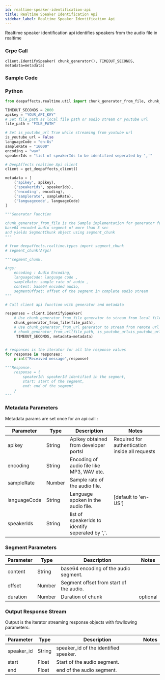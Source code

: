 ```yaml
---
id: realtime-speaker-identification-api
title: Realtime Speaker Identification Api
sidebar_label: Realtime Speaker Identification Api
---
```


Realtime speaker identification api identifies speakers from the audio file in realtime

### Grpc Call

`client.IdentifySpeaker( chunk_generator(), TIMEOUT_SECONDS, metadata=metadata)`

### Sample Code

### Python

```python
from deepaffects.realtime.util import chunk_generator_from_file, chunk_generator_from_url, get_deepaffects_client

TIMEOUT_SECONDS = 2000
apikey = "YOUR_API_KEY"
# Set file_path as local file path or audio stream or youtube url
file_path = "FILE_PATH"

# Set is_youtube_url True while streaming from youtube url
is_youtube_url = False
languageCode = "en-Us"
sampleRate = "16000"
encoding = "wav"
speakerIds = "list of speakerIds to be identified seperated by ','"

# DeepAffects realtime Api client
client = get_deepaffects_client()

metadata = [
    ('apikey', apikey),
    ('speakerids', speakerIds),
    ('encoding', encoding),
    ('samplerate', sampleRate),
    ('languagecode', languageCode)
]

"""Generator Function

chunk_generator_from_file is the Sample implementation for generator funcion which reads audio from a file and splits it into
base64 encoded audio segment of more than 3 sec
and yields SegmentChunk object using segment_chunk
"""

# from deepaffects.realtime.types import segment_chunk
# segment_chunk(Args)

"""segment_chunk.

Args:
    encoding : Audio Encoding,
    languageCode: language code ,
    sampleRate: sample rate of audio ,
    content: base64 encoded audio,
    segmentOffset: offset of the segment in complete audio stream
"""

# Call client api function with generator and metadata

responses = client.IdentifySpeaker(
    # Use chunk_generator_from_file generator to stream from local file
    chunk_generator_from_file(file_path),
    # Use chunk_generator_from_url generator to stream from remote url or youtube with is_youtube_url set to true
    # chunk_generator_from_url(file_path, is_youtube_url=is_youtube_url),
     TIMEOUT_SECONDS, metadata=metadata)


# responses is the iterator for all the response values
for response in responses:
    print("Received message",response)

"""Response.
    response = {
        speakerId: speakerId identified in the segment,
        start: start of the segment,
        end: end of the segment
    }
"""
```

### Metadata Parameters

Metadata params are set once for an api call :

| Parameter    | Type   | Description                                      | Notes                                           |
| ------------ | ------ | ------------------------------------------------ | ----------------------------------------------- |
| apikey       | String | Apikey obtained from developer portsl            | Required for authentication inside all requests |
| encoding     | String | Encoding of audio file like MP3, WAV etc.        |                                                 |
| sampleRate   | Number | Sample rate of the audio file.                   |                                                 |
| languageCode | String | Language spoken in the audio file.               | [default to &#39;en-US&#39;]                    |
| speakerIds   | String | list of speakerIds to identify seperated by ','. |                                                 |

### Segment Parameters

| Parameter | Type   | Description                             | Notes    |
| --------- | ------ | --------------------------------------- | -------- |
| content   | String | base64 encoding of the audio segment.   |          |
| offset    | Number | Segment offset from start of the audio. |          |
| duration  | Number | Duration of chunk                       | optional |

### Output Response Stream

Output is the iterator streaming response objects with fowllowing parameters:

| Parameter  | Type   | Description                           | Notes |
| ---------- | ------ | ------------------------------------- | ----- |
| speaker_id | String | speaker_id of the identified speaker. |       |
| start      | Float  | Start of the audio segment.           |       |
| end        | Float  | end of the audio segment.             |       |
